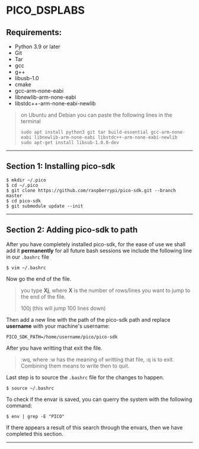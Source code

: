 # PICO_DSPLABS



## Requirements:

- Python 3.9 or later
- Git
- Tar
- gcc
- g++
- libusb-1.0
- cmake
- gcc-arm-none-eabi
- libnewlib-arm-none-eabi
- libstdc++-arm-none-eabi-newlib

> on Ubuntu and Debian you can paste the following lines in the terminal
>
> ```
> sudo apt install python3 git tar build-essential gcc-arm-none-eabi libnewlib-arm-none-eabi libstdc++-arm-none-eabi-newlib
> sudo apt-get install libsub-1.0.0-dev
> ```

---

## Section 1: Installing pico-sdk

```
$ mkdir ~/.pico
$ cd ~/.pico
$ git clone https://github.com/raspberrypi/pico-sdk.git --branch master
$ cd pico-sdk
$ git submodule update --init
```

---

## Section 2: Adding pico-sdk to path

After you have completely installed pico-sdk, for the ease of use we shall add it **permanently**  for all future bash sessions we include the following line in our `.bashrc` file

```
$ vim ~/.bashrc
```

Now go the end of the file.

>  you type **Xj**, where **X** is the number of rows/lines you want to jump to the end of the file. 
>
> 100j (this will jump 100 lines down)

Then add a new line with the path of the pico-sdk path and replace **username** with your machine's username:

`PICO_SDK_PATH=/home/username/pico/pico-sdk`

After you have writting that exit the file.

> :wq, where :w has the meaning of writting that file, :q is to exit. Combining them means to write then to quit.

Last step is to source the `.bashrc` file for the changes to happen.

```
$ source ~/.bashrc
```

To check if the envar is saved, you can querry the system with the following command: 

```
$ env | grep -E "PICO"
```

If there appears a result of this search through the envars, then we have completed this section.

---

